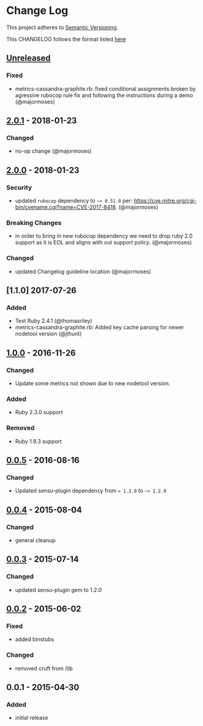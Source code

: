 # Change Log
This project adheres to [Semantic Versioning](http://semver.org/).

This CHANGELOG follows the format listed [here](https://github.com/sensu-plugins/community/blob/master/HOW_WE_CHANGELOG.md)

## [Unreleased]

### Fixed
- metrics-cassandra-graphite.rb: fixed conditional assignments broken by agressive rubocop rule fix and following the instructions during a demo (@majormoses)

## [2.0.1] - 2018-01-23
### Changed
- no-op change (@majormoses)

## [2.0.0] - 2018-01-23
### Security
- updated `rubocop` dependency to `~> 0.51.0` per: https://cve.mitre.org/cgi-bin/cvename.cgi?name=CVE-2017-8418. (@majormoses)

### Breaking Changes
- in order to bring in new rubocop dependency we need to drop ruby 2.0 support as it is EOL and aligns with out support policy. (@majormoses)

### Changed
- updated Changelog guideline location (@majormoses)

## [1.1.0] 2017-07-26
### Added
- Test Ruby 2.4.1 (@thomasriley)
- metrics-cassandra-graphite.rb: Added key cache parsing for newer nodetool version (@jthunt)

## [1.0.0] - 2016-11-26
### Changed
- Update some metrics not shown due to new nodetool version.

### Added
- Ruby 2.3.0 support

### Removed
- Ruby 1.9.3 support

## [0.0.5] - 2016-08-16
### Changed
- Updated sensu-plugin dependency from `= 1.2.0` to `~> 1.2.0`

## [0.0.4] - 2015-08-04
### Changed
- general cleanup

## [0.0.3] - 2015-07-14
### Changed
- updated sensu-plugin gem to 1.2.0

## [0.0.2] - 2015-06-02
### Fixed
- added binstubs

### Changed
- removed cruft from /lib

## 0.0.1 - 2015-04-30
### Added
- initial release

[Unreleased]: https://github.com/sensu-plugins/sensu-plugins-cassandra/compare/2.0.1...HEAD
[2.0.1]: https://github.com/sensu-plugins/sensu-plugins-cassandra/compare/2.0.0...2.0.1
[2.0.0]: https://github.com/sensu-plugins/sensu-plugins-cassandra/compare/1.0.0...2.0.0
[1.0.0]: https://github.com/sensu-plugins/sensu-plugins-cassandra/compare/0.0.5...1.0.0
[0.0.5]: https://github.com/sensu-plugins/sensu-plugins-cassandra/compare/0.0.4...0.0.5
[0.0.4]: https://github.com/sensu-plugins/sensu-plugins-cassandra/compare/0.0.3...0.0.4
[0.0.3]: https://github.com/sensu-plugins/sensu-plugins-cassandra/compare/0.0.2...0.0.3
[0.0.2]: https://github.com/sensu-plugins/sensu-plugins-cassandra/compare/0.0.1...0.0.2
